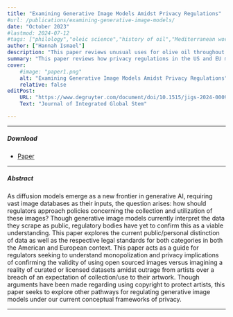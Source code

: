 ```yaml
---
title: "Examining Generative Image Models Amidst Privacy Regulations" 
#url: /publications/examining-generative-image-models/
date: "October 2023"
#lastmod: 2024-07-12
#tags: ["philology","oleic science","history of oil","Mediterranean world"]
author: ["Hannah Ismael"]
description: "This paper reviews unusual uses for olive oil throughout the Mediterranean world. Published in the Journal of Oleic Science, 2013." 
summary: "This paper reviews how privacy regulations in the US and EU may apply to generative image models. The paper explores market and public interest implications of different privacy law interpretations." 
cover:
    #image: "paper1.png"
    alt: "Examining Generative Image Models Amidst Privacy Regulations"
    relative: false
editPost:
    URL: "https://www.degruyter.com/document/doi/10.1515/jigs-2024-0009/html?lang=en&srsltid=AfmBOoqIFPlQmkP_J8Swe-cHz_upx93dHvg7oBOaXxYJ9IQaLo4SWsG3"
    Text: "Journal of Integrated Global Stem"

---
```


---

##### Download

+ [Paper](paper1.pdf)

---

##### Abstract

As diffusion models emerge as a new frontier in generative AI, requiring vast image databases as their inputs, the question arises: how should regulators approach policies concerning the collection and utilization of these images? Though generative image models currently interpret the data they scrape as public, regulatory bodies have yet to confirm this as a viable understanding. This paper explores the current public/personal distinction of data as well as the respective legal standards for both categories in both the American and European context. This paper acts as a guide for regulators seeking to understand monopolization and privacy implications of confirming the validity of using open sourced images versus imagining a reality of curated or licensed datasets amidst outrage from artists over a breach of an expectation of collection/use to their artwork. Though arguments have been made regarding using copyright to protect artists, this paper seeks to explore other pathways for regulating generative image models under our current conceptual frameworks of privacy.

---


